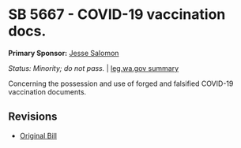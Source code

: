 # SB 5667 - COVID-19 vaccination docs.
**Primary Sponsor:** [Jesse Salomon](/person/leg/salomon_je.md)

*Status: Minority; do not pass.* | [leg.wa.gov summary](https://app.leg.wa.gov/billsummary?BillNumber=5667&Year=2021)

Concerning the possession and use of forged and falsified COVID-19 vaccination documents.

## Revisions
* [Original Bill](1/)